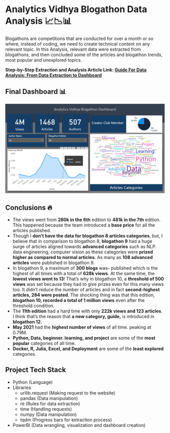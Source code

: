 # Analytics Vidhya Blogathon Data Analysis 📈📉📊

Blogathons are competitions that are conducted for over a month or so where, instead of coding, we need to create technical content on any relevant topic. In this Analysis, relevant data were extracted from blogathons, and then concluded some of the articles and blogathon trends, most popular and unexplored topics.

**Step-by-Step Extraction and Analysis Article Link: [Guide For Data Analysis: From Data Extraction to Dashboard](https://www.analyticsvidhya.com/blog/2021/09/guide-for-data-analysis-from-data-extraction-to-dashboard/)**

## Final Dashboard 📊

![](preview.gif)

## Conclusions 🔥

- The views went from **280k in the 6th** edition to **481k in the 7th** edition. This happened because the team introduced a **base price** for all the articles published.
- Though I **don’t have the data for blogathon 8 articles categories**, but, I believe that in comparison to blogathon 8, **blogathon 9** had a huge surge of articles aligned towards **advanced categories** such as NLP. data engineering, computer vision as these categories were **prized higher as compared to normal articles**. As many as **108 advanced articles** were published in blogathon 9.
- In blogathon 9, a maximum of **300 blogs** was– published which is the highest of all times with a total of **628k views**. At the same time, the **lowest views went to 13**! That’s why in blogathon 10, a **threshold of 500 views** was set because they had to give prizes even for this many views too. It didn’t reduce the number of articles and in fact **second-highest articles, 284 were posted**. The shocking thing was that this edition, **blogathon 10,  recorded a total of 1 million views** even after the threshold condition.
- The **11th edition** had a hard time with only **222k views and 123 articles**. I think that’s the reason that **a new category, guide,** is introduced in **blogathon 12.**
- **May 2021** had the **highest number of views** of all time. peaking at 0.79M. 
- **Python, Data, beginner. learning, and project** are some of the **most popular** categories of all time.
- **Docker, R, Julia, Excel, and Deployment** are some of the **least explored** categories. 

## Project Tech Stack
- Python (Language)
- Libraries
  - urllib.request (Making request to the website)
  - pandas (Data manipulation)
  - re (Rules for data extraction)
  - time (Handling requests)
  - numpy (Data manipulation)
  - tqdm (Progress bars for extraction process)
- PowerBI (Data wrangling, visualization and dashboard creation) 
